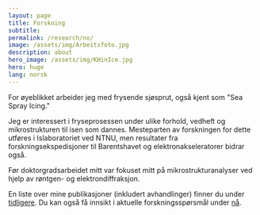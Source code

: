```yaml
---
layout: page
title: Forskning
subtitle: 
permalink: /research/no/
image: /assets/img/Arbeitsfoto.jpg
description: about
hero_image: /assets/img/KHinIce.jpg
hero: huge
lang: norsk
---
```

For øyeblikket arbeider jeg med frysende sjøsprut, også kjent som "Sea Spray Icing."

Jeg er interessert i fryseprosessen under ulike forhold, vedheft og mikrostrukturen til isen som dannes. Mesteparten av forskningen for dette utføres i Islaboratoriet ved NTNU, men resultater fra forskningsekspedisjoner til Barentshavet og elektronakseleratorer bidrar også.

Før doktorgradsarbeidet mitt var fokuset mitt på mikrostrukturanalyser ved hjelp av røntgen- og elektrondiffraksjon.

En liste over mine publikasjoner (inkludert avhandlinger) finner du under [tidligere](/research/public/no). Du kan også få innsikt i aktuelle forskningsspørsmål under [nå](/research/currentproj/no).